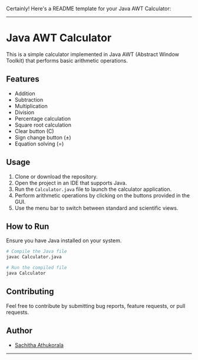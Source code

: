 Certainly! Here's a README template for your Java AWT Calculator:

---

# Java AWT Calculator

This is a simple calculator implemented in Java AWT (Abstract Window Toolkit) that performs basic arithmetic operations.

## Features

- Addition
- Subtraction
- Multiplication
- Division
- Percentage calculation
- Square root calculation
- Clear button (C)
- Sign change button (±)
- Equation solving (=)

## Usage

1. Clone or download the repository.
2. Open the project in an IDE that supports Java.
3. Run the `Calculator.java` file to launch the calculator application.
4. Perform arithmetic operations by clicking on the buttons provided in the GUI.
5. Use the menu bar to switch between standard and scientific views.

## How to Run

Ensure you have Java installed on your system.

```bash
# Compile the Java file
javac Calculator.java

# Run the compiled file
java Calculator
```

## Contributing

Feel free to contribute by submitting bug reports, feature requests, or pull requests.

## Author

- [Sachitha Athukorala](https://github.com/SachithaAthukorala)

---
